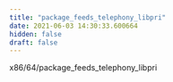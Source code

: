 ```yaml
---
title: "package_feeds_telephony_libpri"
date: 2021-06-03 14:30:33.600664
hidden: false
draft: false
---
```


x86/64/package_feeds_telephony_libpri

